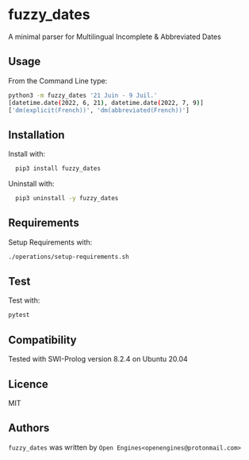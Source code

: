 fuzzy_dates
============

A minimal parser for Multilingual Incomplete & Abbreviated Dates 

Usage
-----
From the Command Line type:

```bash
python3 -m fuzzy_dates '21 Juin - 9 Juil.'
[datetime.date(2022, 6, 21), datetime.date(2022, 7, 9)]
['dm(explicit(French))', 'dm(abbreviated(French))']
```

Installation
------------
Install with:

```bash
  pip3 install fuzzy_dates
```

Uninstall with:

```bash
  pip3 uninstall -y fuzzy_dates
```

Requirements
------------

Setup Requirements with:
```bash
./operations/setup-requirements.sh
```

Test
-------------
Test with:

```bash
pytest
```

Compatibility
-------------

Tested with SWI-Prolog version 8.2.4 on Ubuntu 20.04

Licence
-------

MIT

Authors
-------

`fuzzy_dates` was written by `Open Engines<openengines@protonmail.com>`
